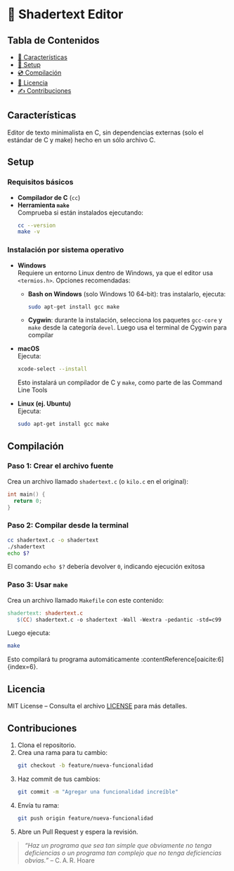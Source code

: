 # 🎨 Shadertext Editor

## Tabla de Contenidos

- [📃 Características](#features)
- [🔧 Setup ](#setup)
- [💿 Compilación](#build)
- [📄 Licencia](#license)
- [✍ Contribuciones](#contributions)

## Características <a id="features"></a>

Editor de texto minimalista en C, sin dependencias externas (solo el estándar de C y make) hecho en un sólo archivo C.

## Setup <a id="setup"></a>

### Requisitos básicos

- **Compilador de C** (`cc`)
- **Herramienta `make`**  
   Comprueba si están instalados ejecutando:
  ```bash
  cc --version
  make -v
  ```

### Instalación por sistema operativo

- **Windows**  
  Requiere un entorno Linux dentro de Windows, ya que el editor usa `<termios.h>`. Opciones recomendadas:

  - **Bash on Windows** (solo Windows 10 64-bit): tras instalarlo, ejecuta:
    ```bash
    sudo apt-get install gcc make
    ```
  - **Cygwin**: durante la instalación, selecciona los paquetes `gcc-core` y `make` desde la categoría `devel`. Luego usa el terminal de Cygwin para compilar

- **macOS**  
  Ejecuta:

  ```bash
  xcode-select --install
  ```

  Esto instalará un compilador de C y `make`, como parte de las Command Line Tools

- **Linux (ej. Ubuntu)**  
   Ejecuta:
  ```bash
  sudo apt-get install gcc make
  ```

## Compilación <a id="build"></a>

### Paso 1: Crear el archivo fuente

Crea un archivo llamado `shadertext.c` (o `kilo.c` en el original):

```c
int main() {
  return 0;
}
```

### Paso 2: Compilar desde la terminal

```bash
cc shadertext.c -o shadertext
./shadertext
echo $?
```

El comando `echo $?` debería devolver `0`, indicando ejecución exitosa

### Paso 3: Usar `make`

Crea un archivo llamado `Makefile` con este contenido:

```makefile
shadertext: shadertext.c
   $(CC) shadertext.c -o shadertext -Wall -Wextra -pedantic -std=c99
```

Luego ejecuta:

```bash
make
```

Esto compilará tu programa automáticamente :contentReference[oaicite:6]{index=6}.

## Licencia <a id="license"></a>

MIT License – Consulta el archivo [LICENSE](LICENSE) para más detalles.

## Contribuciones <a id="contributions"></a>

1. Clona el repositorio.
2. Crea una rama para tu cambio:
   ```bash
   git checkout -b feature/nueva-funcionalidad
   ```
3. Haz commit de tus cambios:
   ```bash
   git commit -m "Agregar una funcionalidad increíble"
   ```
4. Envía tu rama:
   ```bash
   git push origin feature/nueva-funcionalidad
   ```
5. Abre un Pull Request y espera la revisión.

> _“Haz un programa que sea tan simple que obviamente no tenga deficiencias o un programa tan complejo que no tenga deficiencias obvias.”_ – C. A. R. Hoare
